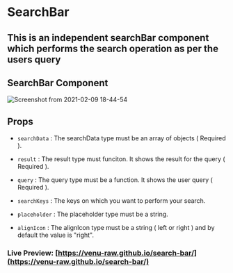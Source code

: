 # SearchBar

## This is an independent searchBar component which performs the search operation as per the users query

## SearchBar Component

![Screenshot from 2021-02-09 18-44-54](https://user-images.githubusercontent.com/73871063/107374761-f25f2280-6b0d-11eb-9ccd-be52570454f2.png)

## Props

-  `searchData` : The searchData type must be an array of objects ( Required ).

-  `result` : The result type must funciton. It shows the result for the query ( Required ).

-  `query` : The query type must be a function. It shows the user query ( Required ).

-  `searchKeys` : The keys on which you want to perform your search.

-  `placeholder` : The placeholder type must be a string.

-  `alignIcon` : The alignIcon type must be a string ( left or right ) and by default the value is "right".

### Live Preview: [https://venu-raw.github.io/search-bar/](https://venu-raw.github.io/search-bar/)
